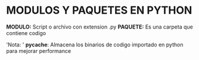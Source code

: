 # MODULOS Y PAQUETES EN PYTHON

 **MODULO:** Script o archivo con extension .py
 **PAQUETE:** Es una carpeta que contiene codigo

'Nota: ' __pycache__: Almacena los binarios de codigo importado en python para mejorar performance